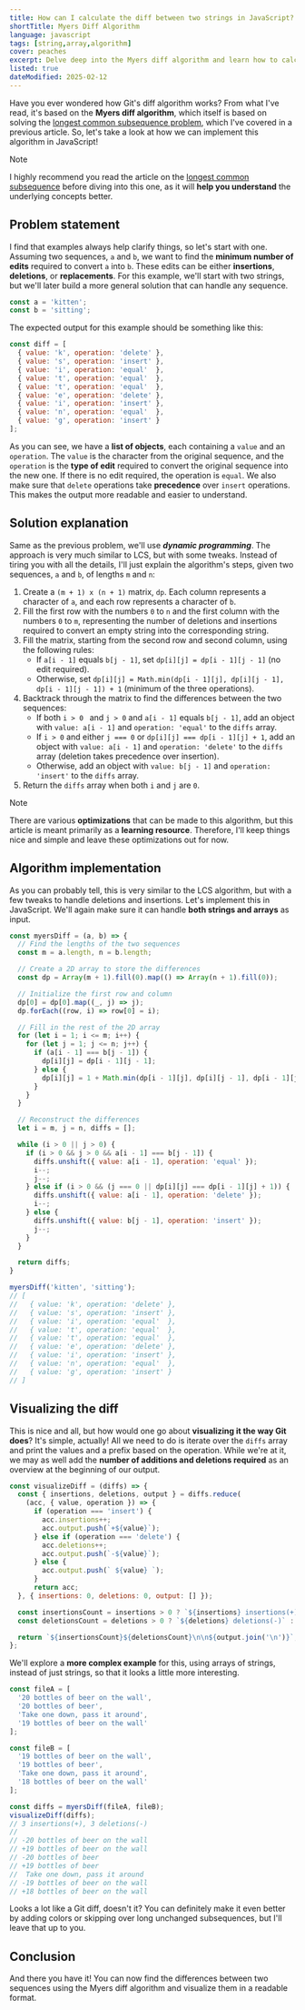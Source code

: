 ```yaml
---
title: How can I calculate the diff between two strings in JavaScript?
shortTitle: Myers Diff Algorithm
language: javascript
tags: [string,array,algorithm]
cover: peaches
excerpt: Delve deep into the Myers diff algorithm and learn how to calculate the difference between two strings in JavaScript, the way Git does.
listed: true
dateModified: 2025-02-12
---
```


Have you ever wondered how Git's diff algorithm works? From what I've read, it's based on the **Myers diff algorithm**, which itself is based on solving the [longest common subsequence problem](/js/s/longest-common-subsequence), which I've covered in a previous article. So, let's take a look at how we can implement this algorithm in JavaScript!

> [!NOTE]
>
> I highly recommend you read the article on the [longest common subsequence](/js/s/longest-common-subsequence) before diving into this one, as it will **help you understand** the underlying concepts better.

## Problem statement

I find that examples always help clarify things, so let's start with one. Assuming two sequences, `a` and `b`, we want to find the **minimum number of edits** required to convert `a` into `b`. These edits can be either **insertions**, **deletions**, or **replacements**. For this example, we'll start with two strings, but we'll later build a more general solution that can handle any sequence.

```js
const a = 'kitten';
const b = 'sitting';
```

The expected output for this example should be something like this:

```js
const diff = [
  { value: 'k', operation: 'delete' },
  { value: 's', operation: 'insert' },
  { value: 'i', operation: 'equal'  },
  { value: 't', operation: 'equal'  },
  { value: 't', operation: 'equal'  },
  { value: 'e', operation: 'delete' },
  { value: 'i', operation: 'insert' },
  { value: 'n', operation: 'equal'  },
  { value: 'g', operation: 'insert' }
];
```

As you can see, we have a **list of objects**, each containing a `value` and an `operation`. The `value` is the character from the original sequence, and the `operation` is the **type of edit** required to convert the original sequence into the new one. If there is no edit required, the operation is `equal`. We also make sure that `delete` operations take **precedence** over `insert` operations. This makes the output more readable and easier to understand.

## Solution explanation

Same as the previous problem, we'll use <dfn title='A problem-solving method that breaks down a complex problem into smaller, manageable parts, solves each part, and then optimizes those solutions to find the best overall answer.'>**dynamic programming**</dfn>. The approach is very much similar to LCS, but with some tweaks. Instead of tiring you with all the details, I'll just explain the algorithm's steps, given two sequences, `a` and `b`, of lengths `m` and `n`:

1. Create a `(m + 1) x (n + 1)` matrix, `dp`. Each column represents a character of `a`, and each row represents a character of `b`.
2. Fill the first row with the numbers `0` to `n` and the first column with the numbers `0` to `m`, representing the number of deletions and insertions required to convert an empty string into the corresponding string.
3. Fill the matrix, starting from the second row and second column, using the following rules:
   - If `a[i - 1]` equals `b[j - 1]`, set `dp[i][j] = dp[i - 1][j - 1]` (no edit required).
   - Otherwise, set `dp[i][j] = Math.min(dp[i - 1][j], dp[i][j - 1], dp[i - 1][j - 1]) + 1` (minimum of the three operations).
4. Backtrack through the matrix to find the differences between the two sequences:
   - If both `i > 0 ` and `j > 0` and `a[i - 1]` equals `b[j - 1]`, add an object with `value: a[i - 1]` and `operation: 'equal'` to the `diffs` array.
   - If `i > 0` and either `j === 0` or `dp[i][j] === dp[i - 1][j] + 1`, add an object with `value: a[i - 1]` and `operation: 'delete'` to the `diffs` array (deletion takes precedence over insertion).
   - Otherwise, add an object with `value: b[j - 1]` and `operation: 'insert'` to the `diffs` array.
5. Return the `diffs` array when both `i` and `j` are `0`.

> [!NOTE]
>
> There are various **optimizations** that can be made to this algorithm, but this article is meant primarily as a **learning resource**. Therefore, I'll keep things nice and simple and leave these optimizations out for now.

## Algorithm implementation

As you can probably tell, this is very similar to the LCS algorithm, but with a few tweaks to handle deletions and insertions. Let's implement this in JavaScript. We'll again make sure it can handle **both strings and arrays** as input.

```js
const myersDiff = (a, b) => {
  // Find the lengths of the two sequences
  const m = a.length, n = b.length;

  // Create a 2D array to store the differences
  const dp = Array(m + 1).fill(0).map(() => Array(n + 1).fill(0));

  // Initialize the first row and column
  dp[0] = dp[0].map((_, j) => j);
  dp.forEach((row, i) => row[0] = i);

  // Fill in the rest of the 2D array
  for (let i = 1; i <= m; i++) {
    for (let j = 1; j <= n; j++) {
      if (a[i - 1] === b[j - 1]) {
        dp[i][j] = dp[i - 1][j - 1];
      } else {
        dp[i][j] = 1 + Math.min(dp[i - 1][j], dp[i][j - 1], dp[i - 1][j - 1]);
      }
    }
  }

  // Reconstruct the differences
  let i = m, j = n, diffs = [];

  while (i > 0 || j > 0) {
    if (i > 0 && j > 0 && a[i - 1] === b[j - 1]) {
      diffs.unshift({ value: a[i - 1], operation: 'equal' });
      i--;
      j--;
    } else if (i > 0 && (j === 0 || dp[i][j] === dp[i - 1][j] + 1)) {
      diffs.unshift({ value: a[i - 1], operation: 'delete' });
      i--;
    } else {
      diffs.unshift({ value: b[j - 1], operation: 'insert' });
      j--;
    }
  }

  return diffs;
}

myersDiff('kitten', 'sitting');
// [
//   { value: 'k', operation: 'delete' },
//   { value: 's', operation: 'insert' },
//   { value: 'i', operation: 'equal'  },
//   { value: 't', operation: 'equal'  },
//   { value: 't', operation: 'equal'  },
//   { value: 'e', operation: 'delete' },
//   { value: 'i', operation: 'insert' },
//   { value: 'n', operation: 'equal'  },
//   { value: 'g', operation: 'insert' }
// ]
```

## Visualizing the diff

This is nice and all, but how would one go about **visualizing it the way Git does**? It's simple, actually! All we need to do is iterate over the `diffs` array and print the values and a prefix based on the operation. While we're at it, we may as well add the **number of additions and deletions required** as an overview at the beginning of our output.

```js
const visualizeDiff = (diffs) => {
  const { insertions, deletions, output } = diffs.reduce(
    (acc, { value, operation }) => {
      if (operation === 'insert') {
        acc.insertions++;
        acc.output.push(`+${value}`);
      } else if (operation === 'delete') {
        acc.deletions++;
        acc.output.push(`-${value}`);
      } else {
        acc.output.push(` ${value} `);
      }
      return acc;
  }, { insertions: 0, deletions: 0, output: [] });

  const insertionsCount = insertions > 0 ? `${insertions} insertions(+), ` : '';
  const deletionsCount = deletions > 0 ? `${deletions} deletions(-)` : '';

  return `${insertionsCount}${deletionsCount}\n\n${output.join('\n')}`;
};
```

We'll explore a **more complex example** for this, using arrays of strings, instead of just strings, so that it looks a little more interesting.

```js
const fileA = [
  '20 bottles of beer on the wall',
  '20 bottles of beer',
  'Take one down, pass it around',
  '19 bottles of beer on the wall'
];

const fileB = [
  '19 bottles of beer on the wall',
  '19 bottles of beer',
  'Take one down, pass it around',
  '18 bottles of beer on the wall'
];

const diffs = myersDiff(fileA, fileB);
visualizeDiff(diffs);
// 3 insertions(+), 3 deletions(-)
//
// -20 bottles of beer on the wall
// +19 bottles of beer on the wall
// -20 bottles of beer
// +19 bottles of beer
//  Take one down, pass it around
// -19 bottles of beer on the wall
// +18 bottles of beer on the wall
```

Looks a lot like a Git diff, doesn't it? You can definitely make it even better by adding colors or skipping over long unchanged subsequences, but I'll leave that up to you.

## Conclusion

And there you have it! You can now find the differences between two sequences using the Myers diff algorithm and visualize them in a readable format.
